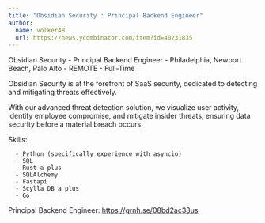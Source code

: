 ```yaml
---
title: "Obsidian Security : Principal Backend Engineer"
author:
  name: volker48
  url: https://news.ycombinator.com/item?id=40231835
---
```

Obsidian Security - Principal Backend Engineer - Philadelphia, Newport Beach, Palo Alto  - REMOTE - Full-Time

Obsidian Security is at the forefront of SaaS security, dedicated to detecting and mitigating threats effectively.

With our advanced threat detection solution, we visualize user activity, identify employee compromise, and mitigate insider threats, ensuring data security before a material breach occurs.

Skills:

<pre><code>  - Python (specifically experience with asyncio)
  - SQL
  - Rust a plus 
  - SQLAlchemy 
  - Fastapi 
  - Scylla DB a plus 
  - Go
</code></pre>
Principal Backend Engineer: <a href="https:&#x2F;&#x2F;grnh.se&#x2F;08bd2ac38us" rel="nofollow">https:&#x2F;&#x2F;grnh.se&#x2F;08bd2ac38us</a>
